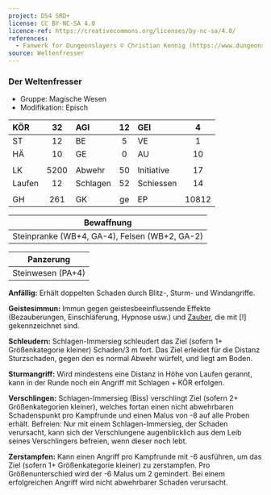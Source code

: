 ```yaml
---
project: DS4 SRD+
license: CC BY-NC-SA 4.0
licence-ref: https://creativecommons.org/licenses/by-nc-sa/4.0/
references: 
  - Fanwerk for Dungeonslayers © Christian Kennig (https://www.dungeonslayers.net/)
source: Weltenfresser
---
```


### Der Weltenfresser

- Gruppe: Magische Wesen
- Modifikation: Episch

| KÖR    |  32  | AGI      | 12  | GEI        |   4   |
| :----- | :--: | :------- | :-: | :--------- | :---: |
| ST     |  12  | BE       |  5  | VE         |   1   |
| HÄ     |  10  | GE       |  0  | AU         |  10   |
|        |      |          |     |            |       |
| LK     | 5200 | Abwehr   | 50  | Initiative |  17   |
| Laufen |  12  | Schlagen | 52  | Schiessen  |  14   |
|        |      |          |     |            |       |
| GH     | 261  | GK       | ge  | EP         | 10812 |

|                  Bewaffnung                   |
| :-------------------------------------------: |
| Steinpranke (WB+4, GA-4), Felsen (WB+2, GA-2) |

|     Panzerung     |
| :---------------: |
| Steinwesen (PA+4) |

**Anfällig:** Erhält doppelten Schaden durch Blitz-, Sturm- und Windangriffe.

**Geistesimmun:** Immun gegen geistesbeeinflussende Effekte (Bezauberungen, Einschläferung, Hypnose usw.) und [Zauber](../../fanwerk/zauber/zauber.md), die mit [!] gekennzeichnet sind.

**Schleudern:** Schlagen-Immersieg schleudert das Ziel (sofern 1+ Größenkategorie kleiner) Schaden/3 m fort. Das Ziel erleidet für die Distanz Sturzschaden, gegen den es normal Abwehr würfelt, und liegt am Boden.

**Sturmangriff:** Wird mindestens eine Distanz in Höhe von Laufen gerannt, kann in der Runde noch ein Angriff mit Schlagen + KÖR erfolgen.

**Verschlingen:** Schlagen-Immersieg (Biss) verschlingt Ziel (sofern 2+ Größenkategorien kleiner), welches fortan einen nicht abwehrbaren Schadenspunkt pro Kampfrunde und einen Malus von -8 auf alle Proben erhält. Befreien: Nur mit einem Schlagen-Immersieg, der Schaden verursacht, kann sich der Verschlungene augenblicklich aus dem Leib seines Verschlingers befreien, wenn dieser noch lebt.

**Zerstampfen:** Kann einen Angriff pro Kampfrunde mit -6 ausführen, um das Ziel (sofern 1+ Größenkategorie kleiner) zu zerstampfen. Pro Größenunterschied wird der -6 Malus um 2 gemindert. Bei einem erfolgreichen Angriff wird nicht abwehrbarer Schaden verursacht.

